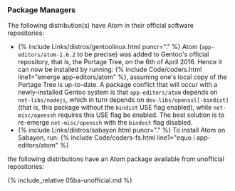 ### Package Managers
The following distribution(s) have Atom in their official software repositories:

* {% include Links/distros/gentoolinux.html puncr="." %} Atom (`app-editors/atom-1.6.2` to be precise) was added to Gentoo's official repository, that is, the Portage Tree, on the 6th of April 2016. Hence it can now be installed by running: {% include Code/coders.html line1="emerge app-editors/atom" %}, assuming one's local copy of the Portage Tree is up-to-date. A package conflict that will occur with a newly-installed Gentoo system is that `app-editors/atom` depends on `net-libs/nodejs`, which in turn depends on `dev-libs/openssl[-bindist]` (that is, this package without the `bindist` USE flag enabled), while `net-misc/openssh` requires this USE flag be enabled. The best solution is to re-emerge `net-misc/openssh` with the `bindest` flag disabled.
* {% include Links/distros/sabayon.html puncr="." %} To install Atom on Sabayon, run: {% include Code/coders-fs.html line1="equo i app-editors/atom" %}

the following distributions have an Atom package available from unofficial repositories:

{% include_relative 05ba-unofficial.md %}
